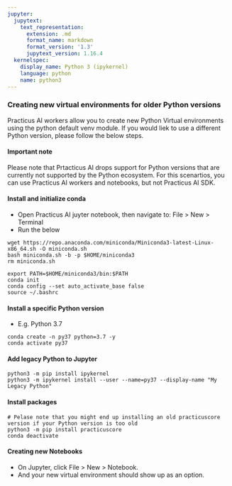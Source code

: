 ```yaml
---
jupyter:
  jupytext:
    text_representation:
      extension: .md
      format_name: markdown
      format_version: '1.3'
      jupytext_version: 1.16.4
  kernelspec:
    display_name: Python 3 (ipykernel)
    language: python
    name: python3
---
```


### Creating new virtual environments for older Python versions 

Practicus AI workers allow you to create new Python Virtual environments using the python default venv module. If you would liek to use a different Python version, please follow the below steps.

#### Important note
Please note that Prtacticus AI drops support for Python versions that are currently not supported by the Python ecosystem. For this scenartios, you can use Practicus AI workers and notebooks, but not Practicus AI SDK. 


#### Install and initialize conda
- Open Practicus AI juyter notebook, then navigate to: File > New > Terminal
- Run the below
```shell
wget https://repo.anaconda.com/miniconda/Miniconda3-latest-Linux-x86_64.sh -O miniconda.sh
bash miniconda.sh -b -p $HOME/miniconda3
rm miniconda.sh

export PATH=$HOME/miniconda3/bin:$PATH
conda init
conda config --set auto_activate_base false
source ~/.bashrc
```


#### Install a specific Python version
- E.g. Python 3.7
```shell
conda create -n py37 python=3.7 -y
conda activate py37
```


#### Add legacy Python to Jupyter

```shell
python3 -m pip install ipykernel
python3 -m ipykernel install --user --name=py37 --display-name "My Legacy Python"
```


#### Install packages

```shell
# Pelase note that you might end up installing an old practicuscore version if your Python version is too old
python3 -m pip install practicuscore
conda deactivate
```


#### Creating new Notebooks

- On Jupyter, click File > New > Notebook.
- And your new virtual environment should show up as an option.

```python

```
